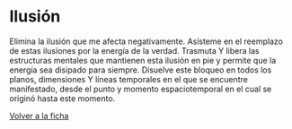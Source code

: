 # Ilusión 

Elimina la ilusión que me afecta negativamente. Asísteme en el reemplazo de estas ilusiones por la energía de la verdad. Trasmuta Y libera las estructuras mentales que mantienen esta ilusión en pie y permite que la energía sea disipado para siempre. Disuelve este bloqueo en todos los planos, dimensiones Y líneas temporales en el que se encuentre manifestado, desde el punto y momento espaciotemporal en el cual se originó hasta este momento.

[Volver a la ficha](../ficha.md)
